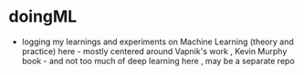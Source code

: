 # doingML
- logging my learnings and experiments on Machine Learning (theory and practice) here - mostly centered around Vapnik's work , Kevin Murphy book - and not too much of deep learning here , may be a separate repo  
